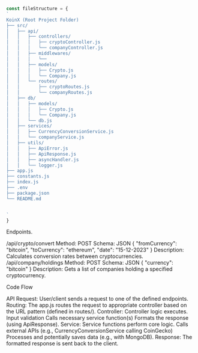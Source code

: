 ```javascript
const fileStructure = {
`
KoinX (Root Project Folder)
├── src/
│   ├── api/
│   │   ├── controllers/
│   │   │   ├── cryptoController.js
│   │   │   └── companyController.js
│   │   ├── middlewares/  
│   │   │   └──  
│   │   ├── models/
│   │   │   ├── Crypto.js
│   │   │   └── Company.js
│   │   └── routes/
│   │       ├── cryptoRoutes.js
│   │       └── companyRoutes.js
│   ├── db/
│   │   ├── models/ 
│   │   │   ├── Crypto.js
│   │   │   └── Company.js
│   │   └── db.js
│   ├── services/
│   │   ├── CurrencyConversionService.js
│   │   └── companyService.js
│   ├── utils/
│   │   ├── ApiError.js
│   │   ├── ApiResponse.js
│   │   ├── asyncHandler.js
│   │   └── logger.js
├── app.js 
├── constants.js
├── index.js
├── .env 
├── package.json 
└── README.md 


`
}
```




Endpoints.

/api/crypto/convert
Method: POST
Schema:
JSON
{
    "fromCurrency": "bitcoin", 
    "toCurrency": "ethereum", 
    "date": "15-12-2023" 
}
Description: Calculates conversion rates between cryptocurrencies.
/api/company/holdings
Method: POST
Schema:
JSON
{
    "currency": "bitcoin" 
}
Description: Gets a list of companies holding a specified cryptocurrency.


Code Flow

API Request: User/client sends a request to one of the defined endpoints.
Routing: The app.js routes the request to appropriate controller based on the URL pattern (defined in routes/).
Controller: Controller logic executes.
Input validation
Calls necessary service function(s)
Formats the response (using ApiResponse).
Service: Service functions perform core logic.
Calls external APIs (e.g., CurrencyConversionService calling CoinGecko)
Processes and potentially saves data (e.g., with MongoDB).
Response: The formatted response is sent back to the client.
